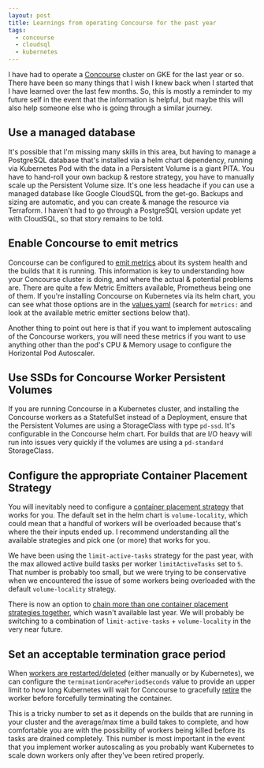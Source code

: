 ```yaml
---
layout: post
title: Learnings from operating Concourse for the past year
tags:
  - concourse
  - cloudsql
  - kubernetes
---
```


I have had to operate a [Concourse](https://concourse-ci.org/) cluster on GKE for the last year or so. There have been so many things that I wish I knew back when I started that I have learned over the last few months. So, this is mostly a reminder to my future self in the event that the information is helpful, but maybe this will also help someone else who is going through a similar journey.

## Use a managed database

It's possible that I'm missing many skills in this area, but having to manage a PostgreSQL database that's installed via a helm chart dependency, running via Kubernetes Pod with the data in a Persistent Volume is a giant PITA. You have to hand-roll your own backup & restore strategy, you have to manually scale up the Persistent Volume size. It's one less headache if you can use a managed database like Google CloudSQL from the get-go. Backups and sizing are automatic, and you can create & manage the resource via Terraform. I haven't had to go through a PostgreSQL version update yet with CloudSQL, so that story remains to be told.

## Enable Concourse to emit metrics

Concourse can be configured to [emit metrics](https://concourse-ci.org/metrics.html) about its system health and the builds that it is running. This information is key to understanding how your Concourse cluster is doing, and where the actual & potential problems are. There are quite a few Metric Emitters available, Prometheus being one of them. If you're installing Concourse on Kubernetes via its helm chart, you can see what those options are in the [values.yaml](https://github.com/concourse/concourse-chart/blob/master/values.yaml) (search for `metrics:` and look at the available metric emitter sections below that).

Another thing to point out here is that if you want to implement autoscaling of the Concourse workers, you will need these metrics if you want to use anything other than the pod's CPU & Memory usage to configure the Horizontal Pod Autoscaler.

## Use SSDs for Concourse Worker Persistent Volumes

If you are running Concourse in a Kubernetes cluster, and installing the Concourse workers as a StatefulSet instead of a Deployment, ensure that the Persistent Volumes are using a StorageClass with type `pd-ssd`. It's configurable in the Concourse helm chart. For builds that are I/O heavy will run into issues very quickly if the volumes are using a `pd-standard` StorageClass.

## Configure the appropriate Container Placement Strategy

You will inevitably need to configure a [container placement strategy](https://concourse-ci.org/container-placement.html) that works for you. The default set in the helm chart is `volume-locality`, which could mean that a handful of workers will be overloaded because that's where the their inputs ended up. I recommend understanding all the available strategies and pick one (or more) that works for you.

We have been using the `limit-active-tasks` strategy for the past year, with the max allowed active build tasks per worker `limitActiveTasks` set to `5`. That number is probably too small, but we were trying to be conservative when we encountered the issue of some workers being overloaded with the default `volume-locality` strategy.

There is now an option to [chain more than one container placement strategies together](https://concourse-ci.org/container-placement.html#chaining-placement-strategies), which wasn't available last year. We will probably be switching to a combination of `limit-active-tasks` + `volume-locality` in the very near future.

## Set an acceptable termination grace period

When [workers are restarted/deleted](https://github.com/concourse/concourse-chart#restarting-workers) (either manually or by Kubernetes), we can configure the `terminationGracePeriodSeconds` value to provide an upper limit to how long Kubernetes will wait for Concourse to gracefully [retire](https://concourse-ci.org/internals.html#RETIRING-table) the worker before forcefully terminating the container.

This is a tricky number to set as it depends on the builds that are running in your cluster and the average/max time a build takes to complete, and how comfortable you are with the possibility of workers being killed before its tasks are drained completely. This number is most important in the event that you implement worker autoscaling as you probably want Kubernetes to scale down workers only after they've been retired properly.
